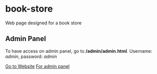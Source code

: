 # book-store
Web page designed for a book store

## Admin Panel
To have access on admin panel, go to **/admin/admin.html**. Username: *admin*, password: *admin*

[Go to Website](https://abuzar-cpu.github.io/book-store/)
[For admin panel](https://abuzar-cpu.github.io/book-store/admin/login.html)